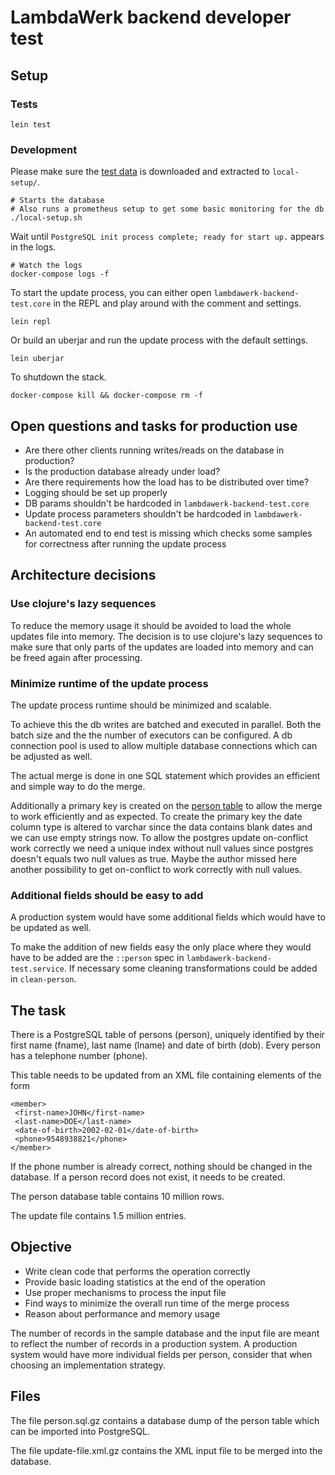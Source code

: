 # LambdaWerk backend developer test

## Setup

### Tests

    lein test

### Development

Please make sure the [test data](http://exchange.lambdawerk.com.s3-website.eu-central-1.amazonaws.com/lambdawerk-backend-test.tar) is downloaded and extracted to `local-setup/`.

    # Starts the database
    # Also runs a prometheus setup to get some basic monitoring for the db
    ./local-setup.sh


Wait until `PostgreSQL init process complete; ready for start up.` appears in the logs.

    # Watch the logs
    docker-compose logs -f

To start the update process, you can either open `lambdawerk-backend-test.core` in the REPL and play around with the comment and settings.

    lein repl

Or build an uberjar and run the update process with the default settings.

    lein uberjar

To shutdown the stack.

    docker-compose kill && docker-compose rm -f

## Open questions and tasks for production use

 - Are there other clients running writes/reads on the database in production?
 - Is the production database already under load?
 - Are there requirements how the load has to be distributed over time?
 - Logging should be set up properly
 - DB params shouldn't be hardcoded in `lambdawerk-backend-test.core`
 - Update process parameters shouldn't be hardcoded in `lambdawerk-backend-test.core`
 - An automated end to end test is missing which checks some samples for correctness after running the update process

## Architecture decisions

### Use clojure's lazy sequences

To reduce the memory usage it should be avoided to load the whole updates file into memory.
The decision is to use clojure's lazy sequences to make sure that only parts of the updates are loaded into memory and can be freed again after processing.

### Minimize runtime of the update process

The update process runtime should be minimized and scalable.

To achieve this the db writes are batched and executed in parallel.
Both the batch size and the the number of executors can be configured.
A db connection pool is used to allow multiple database connections which can be adjusted as well.

The actual merge is done in one SQL statement which provides an efficient and simple way to do the merge.

Additionally a primary key is created on the [person table](local-setup/init-db.sh) to allow the merge to work efficiently and as expected.
To create the primary key the date column type is altered to varchar since the data contains blank dates and we can use empty strings now.
To allow the postgres update on-conflict work correctly we need a unique index without null values since postgres doesn't equals two null values as true.
Maybe the author missed here another possibility to get on-conflict to work correctly with null values.

### Additional fields should be easy to add

A production system would have some additional fields which would have to be updated as well.

To make the addition of new fields easy the only place where they would have to be added are the `::person` spec in `lambdawerk-backend-test.service`.
If necessary some cleaning transformations could be added in `clean-person`.

## The task

There is a PostgreSQL table of persons (person), uniquely identified
by their first name (fname), last name (lname) and date of birth
(dob).  Every person has a telephone number (phone).

This table needs to be updated from an XML file containing elements of
the form

```
<member>
 <first-name>JOHN</first-name>
 <last-name>DOE</last-name>
 <date-of-birth>2002-02-01</date-of-birth>
 <phone>9548938821</phone>
</member>
```

If the phone number is already correct, nothing should be changed in
the database.  If a person record does not exist, it needs to be
created.

The person database table contains 10 million rows.

The update file contains 1.5 million entries.

## Objective

 - Write clean code that performs the operation correctly
 - Provide basic loading statistics at the end of the operation
 - Use proper mechanisms to process the input file
 - Find ways to minimize the overall run time of the merge process
 - Reason about performance and memory usage

The number of records in the sample database and the input file are
meant to reflect the number of records in a production system.  A
production system would have more individual fields per person,
consider that when choosing an implementation strategy.

## Files

The file person.sql.gz contains a database dump of the person table
which can be imported into PostgreSQL.

The file update-file.xml.gz contains the XML input file to be merged
into the database.
